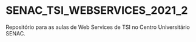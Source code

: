 # SENAC_TSI_WEBSERVICES_2021_2
Repositório para as aulas de Web Services de TSI no Centro Universitário SENAC.
